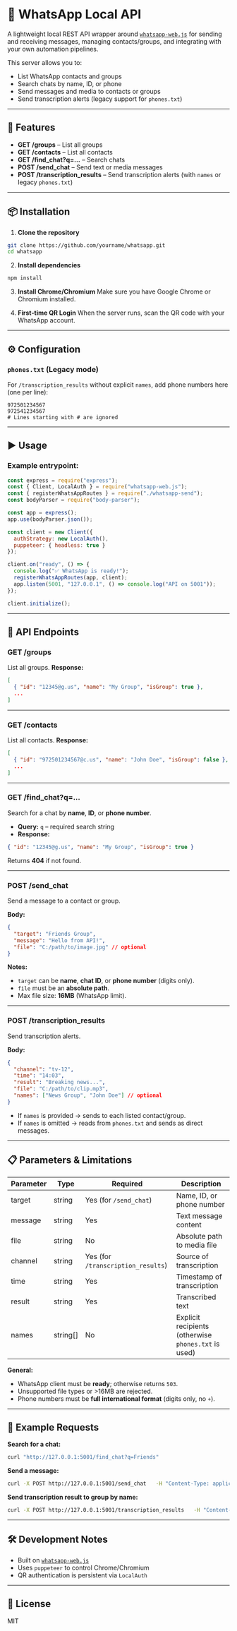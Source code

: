 # 📲 WhatsApp Local API

A lightweight local REST API wrapper around [`whatsapp-web.js`](https://github.com/pedroslopez/whatsapp-web.js) for sending and receiving messages, managing contacts/groups, and integrating with your own automation pipelines.

This server allows you to:
- List WhatsApp contacts and groups
- Search chats by name, ID, or phone
- Send messages and media to contacts or groups
- Send transcription alerts (legacy support for `phones.txt`)

---

## 🚀 Features
- **GET /groups** – List all groups
- **GET /contacts** – List all contacts
- **GET /find_chat?q=...** – Search chats
- **POST /send_chat** – Send text or media messages
- **POST /transcription_results** – Send transcription alerts (with `names` or legacy `phones.txt`)

---

## 📦 Installation

1. **Clone the repository**
```bash
git clone https://github.com/yourname/whatsapp.git
cd whatsapp
```

2. **Install dependencies**
```bash
npm install
```

3. **Install Chrome/Chromium**
Make sure you have Google Chrome or Chromium installed.

4. **First-time QR Login**
When the server runs, scan the QR code with your WhatsApp account.

---

## ⚙ Configuration

### `phones.txt` (Legacy mode)
For `/transcription_results` without explicit `names`, add phone numbers here (one per line):
```
972501234567
972541234567
# Lines starting with # are ignored
```

---

## ▶ Usage

### Example entrypoint:
```js
const express = require("express");
const { Client, LocalAuth } = require("whatsapp-web.js");
const { registerWhatsAppRoutes } = require("./whatsapp-send");
const bodyParser = require("body-parser");

const app = express();
app.use(bodyParser.json());

const client = new Client({
  authStrategy: new LocalAuth(),
  puppeteer: { headless: true }
});

client.on("ready", () => {
  console.log("✅ WhatsApp is ready!");
  registerWhatsAppRoutes(app, client);
  app.listen(5001, "127.0.0.1", () => console.log("API on 5001"));
});

client.initialize();
```

---

## 📡 API Endpoints

### **GET /groups**
List all groups.
**Response:**
```json
[
  { "id": "12345@g.us", "name": "My Group", "isGroup": true },
  ...
]
```

---

### **GET /contacts**
List all contacts.
**Response:**
```json
[
  { "id": "972501234567@c.us", "name": "John Doe", "isGroup": false },
  ...
]
```

---

### **GET /find_chat?q=...**
Search for a chat by **name**, **ID**, or **phone number**.
- **Query:** `q` – required search string
- **Response:**
```json
{ "id": "12345@g.us", "name": "My Group", "isGroup": true }
```
Returns **404** if not found.

---

### **POST /send_chat**
Send a message to a contact or group.

**Body:**
```json
{
  "target": "Friends Group",
  "message": "Hello from API!",
  "file": "C:/path/to/image.jpg" // optional
}
```

**Notes:**
- `target` can be **name**, **chat ID**, or **phone number** (digits only).
- `file` must be an **absolute path**.
- Max file size: **16MB** (WhatsApp limit).

---

### **POST /transcription_results**
Send transcription alerts.

**Body:**
```json
{
  "channel": "tv-12",
  "time": "14:03",
  "result": "Breaking news...",
  "file": "C:/path/to/clip.mp3",
  "names": ["News Group", "John Doe"] // optional
}
```

- If `names` is provided → sends to each listed contact/group.
- If `names` is omitted → reads from `phones.txt` and sends as direct messages.

---

## 📋 Parameters & Limitations
| Parameter   | Type     | Required | Description |
|-------------|----------|----------|-------------|
| target      | string   | Yes (for `/send_chat`) | Name, ID, or phone number |
| message     | string   | Yes | Text message content |
| file        | string   | No | Absolute path to media file |
| channel     | string   | Yes (for `/transcription_results`) | Source of transcription |
| time        | string   | Yes | Timestamp of transcription |
| result      | string   | Yes | Transcribed text |
| names       | string[] | No | Explicit recipients (otherwise `phones.txt` is used) |

**General:**
- WhatsApp client must be **ready**; otherwise returns `503`.
- Unsupported file types or >16MB are rejected.
- Phone numbers must be **full international format** (digits only, no `+`).

---

## 📌 Example Requests

**Search for a chat:**
```bash
curl "http://127.0.0.1:5001/find_chat?q=Friends"
```

**Send a message:**
```bash
curl -X POST http://127.0.0.1:5001/send_chat   -H "Content-Type: application/json"   -d '{"target": "John Doe", "message": "Hello!"}'
```

**Send transcription result to group by name:**
```bash
curl -X POST http://127.0.0.1:5001/transcription_results   -H "Content-Type: application/json"   -d '{"channel": "tv-12", "time": "14:03", "result": "Breaking news...", "names": ["News Group"]}'
```

---

## 🛠 Development Notes
- Built on [`whatsapp-web.js`](https://github.com/pedroslopez/whatsapp-web.js)
- Uses `puppeteer` to control Chrome/Chromium
- QR authentication is persistent via `LocalAuth`

---

## 📜 License
MIT
